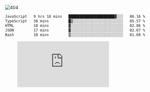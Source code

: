 ![404](https://user-images.githubusercontent.com/378023/89412096-6f759d80-d761-11ea-8c57-84b30ef3f2b1.png)
<!--START_SECTION:waka-->

```txt
JavaScript   9 hrs 18 mins   █████████████████████▓░░░   86.16 %
TypeScript   36 mins         █▒░░░░░░░░░░░░░░░░░░░░░░░   05.57 %
HTML         18 mins         ▓░░░░░░░░░░░░░░░░░░░░░░░░   02.86 %
JSON         17 mins         ▓░░░░░░░░░░░░░░░░░░░░░░░░   02.67 %
Bash         10 mins         ▒░░░░░░░░░░░░░░░░░░░░░░░░   01.60 %
```

<!--END_SECTION:waka-->
<figure><embed src="https://wakatime.com/share/@018b853e-267a-435d-a858-33e2b098b9d7/f3c3aa68-553a-4373-a9f9-2d456f62f780.svg"></embed></figure>
